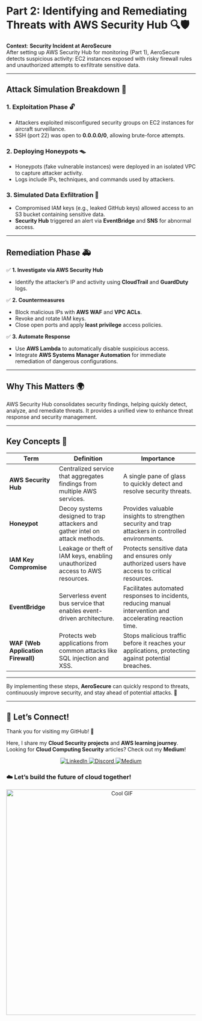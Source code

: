 # Part 2: Identifying and Remediating Threats with AWS Security Hub 🔍🛡️

**Context**: **Security Incident at AeroSecure**  
After setting up AWS Security Hub for monitoring (Part 1), AeroSecure detects suspicious activity: EC2 instances exposed with risky firewall rules and unauthorized attempts to exfiltrate sensitive data.

---

## Attack Simulation Breakdown 🚨

### 1. **Exploitation Phase** 🔓  
- Attackers exploited misconfigured security groups on EC2 instances for aircraft surveillance.  
- SSH (port 22) was open to **0.0.0.0/0**, allowing brute-force attempts.

### 2. **Deploying Honeypots 🪤**  
- Honeypots (fake vulnerable instances) were deployed in an isolated VPC to capture attacker activity.  
- Logs include IPs, techniques, and commands used by attackers.

### 3. **Simulated Data Exfiltration 🛑**  
- Compromised IAM keys (e.g., leaked GitHub keys) allowed access to an S3 bucket containing sensitive data.  
- **Security Hub** triggered an alert via **EventBridge** and **SNS** for abnormal access.

---

## Remediation Phase 🚑

✅ **1. Investigate via AWS Security Hub**  
- Identify the attacker’s IP and activity using **CloudTrail** and **GuardDuty** logs.

✅ **2. Countermeasures**  
- Block malicious IPs with **AWS WAF** and **VPC ACLs**.  
- Revoke and rotate IAM keys.  
- Close open ports and apply **least privilege** access policies.

✅ **3. Automate Response**  
- Use **AWS Lambda** to automatically disable suspicious access.  
- Integrate **AWS Systems Manager Automation** for immediate remediation of dangerous configurations.

---

## Why This Matters 🌍

AWS Security Hub consolidates security findings, helping quickly detect, analyze, and remediate threats. It provides a unified view to enhance threat response and security management.

---

## Key Concepts 📝

| **Term**                  | **Definition**                                                                                         | **Importance**                                                                                                 |
|---------------------------|--------------------------------------------------------------------------------------------------------|----------------------------------------------------------------------------------------------------------------|
| **AWS Security Hub**       | Centralized service that aggregates findings from multiple AWS services.                               | A single pane of glass to quickly detect and resolve security threats.                                         |
| **Honeypot**               | Decoy systems designed to trap attackers and gather intel on attack methods.                           | Provides valuable insights to strengthen security and trap attackers in controlled environments.             |
| **IAM Key Compromise**     | Leakage or theft of IAM keys, enabling unauthorized access to AWS resources.                           | Protects sensitive data and ensures only authorized users have access to critical resources.                  |
| **EventBridge**            | Serverless event bus service that enables event-driven architecture.                                   | Facilitates automated responses to incidents, reducing manual intervention and accelerating reaction time.     |
| **WAF (Web Application Firewall)** | Protects web applications from common attacks like SQL injection and XSS.                        | Stops malicious traffic before it reaches your applications, protecting against potential breaches.            |

---

By implementing these steps, **AeroSecure** can quickly respond to threats, continuously improve security, and stay ahead of potential attacks. 💪

---

## 💬 Let’s Connect!  
Thank you for visiting my GitHub! 🌸  

Here, I share my **Cloud Security projects** and **AWS learning journey**.  
Looking for **Cloud Computing Security** articles? Check out my **Medium**!  

<p align="center">
  <a href="https://www.linkedin.com/in/kenza-in-the-cloud/" target="_blank">
    <img src="https://img.shields.io/badge/LinkedIn-0A66C2?style=for-the-badge&logo=linkedin&logoColor=white" alt="LinkedIn">
  </a>
  <a href="https://discord.com/users/kzax01" target="_blank">
    <img src="https://img.shields.io/badge/Discord-5865F2?style=for-the-badge&logo=discord&logoColor=white" alt="Discord">
  </a>
  <a href="https://medium.com/@Kenza.In.The.Cloud" target="_blank">
    <img src="https://img.shields.io/badge/Medium-12100E?style=for-the-badge&logo=medium&logoColor=white" alt="Medium">
  </a>
</p>


### ☁️ Let’s build the future of cloud together!  
<p align="center">
  <img src="https://i.pinimg.com/originals/91/1d/91/911d914aaf6194489a3f5626bed2bd3a.gif" width="600" alt="Cool GIF">
</p>
